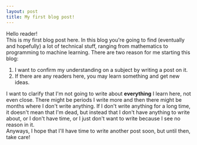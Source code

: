 ```yaml
---
layout: post
title: My first blog post!
---
```


Hello reader!
<br />
This is my first blog post here. In this blog you're going to find (eventually and hopefully) a lot of technical stuff, ranging from mathematics to programming to machine learning. There are two reason for me starting this blog:

1. I want to confirm my understanding on a subject by writing a post on it.
2. If there are any readers here, you may learn something and get new ideas.

I want to clarify that I'm not going to write about __everything__ I learn here, not even close. There might be periods I write more and then there might be months where I don't write anything. If I don't write anything for a long time, it doesn't mean that I'm dead, but instead that I don't have anything to write about, or I don't have time, or I just don't want  to write because I see no reason in it.
<br />
Anyways, I hope that I'll have time to write another post soon, but until then, take care!